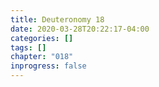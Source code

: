 ```yaml
---
title: Deuteronomy 18
date: 2020-03-28T20:22:17-04:00
categories: []
tags: []
chapter: "018"
inprogress: false
---
```


